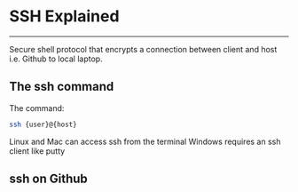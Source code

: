 # SSH Explained
---

Secure shell protocol that encrypts a connection between client and host
i.e. Github to local laptop.

## The ssh command
The command:
```bash
ssh {user}@{host}
```
Linux and Mac can access ssh from the terminal
Windows requires an ssh client like putty

## ssh on Github
